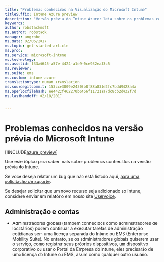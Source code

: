 ```yaml
---
title: "Problemas conhecidos na Visualização do Microsoft Intune"
titleSuffix: Intune Azure preview
description: "Versão prévia do Intune Azure: leia sobre os problemas conhecidos na versão prévia"
keywords: 
author: robstackmsft
ms.author: robstack
manager: angrobe
ms.date: 02/06/2017
ms.topic: get-started-article
ms.prod: 
ms.service: microsoft-intune
ms.technology: 
ms.assetid: f33a6645-a57e-4424-a1e9-0ce932ea83c5
ms.reviewer: 
ms.suite: ems
ms.custom: intune-azure
translationtype: Human Translation
ms.sourcegitcommit: 153cce3809e24303b8f88a833e2fc7bdd9428a4a
ms.openlocfilehash: ee4422f462270b6466f11721aa7dc8cb2d432f7d
ms.lasthandoff: 02/18/2017


---
```


# <a name="known-issues-in-the-microsoft-intune-preview"></a>Problemas conhecidos na versão prévia do Microsoft Intune


[!INCLUDE[azure_preview](../includes/azure_preview.md)]


Use este tópico para saber mais sobre problemas conhecidos na versão prévia do Intune.

Se você deseja relatar um bug que não está listado aqui, [abra uma solicitação de suporte](https://docs.microsoft.com/intune/troubleshoot/how-to-get-support-for-microsoft-intune).

Se desejar solicitar que um novo recurso seja adicionado ao Intune, considere enviar um relatório em nosso site [Uservoice](https://microsoftintune.uservoice.com/forums/291681-ideas/category/189016-azure-admin-console).

## <a name="administration-and-accounts"></a>Administração e contas

- Administradores globais (também conhecidos como administradores de locatários) podem continuar a executar tarefas de administração cotidianas sem uma licença separada do Intune ou EMS (Enterprise Mobility Suite). No entanto, se os administradores globais quiserem usar o serviço, como registrar seus próprios dispositivos, um dispositivo corporativo ou usar o Portal da Empresa do Intune, eles precisarão de uma licença do Intune ou EMS, assim como qualquer outro usuário.

